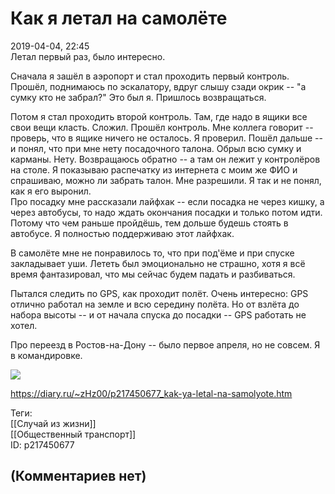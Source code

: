 Как я летал на самолёте
=======================

  
2019-04-04, 22:45  
 Летал первый раз, было интересно.   
   
 Сначала я зашёл в аэропорт и стал проходить первый контроль. Прошёл, поднимаюсь по эскалатору, вдруг слышу сзади окрик -- "а сумку кто не забрал?" Это был я. Пришлось возвращаться.   
   
 Потом я стал проходить второй контроль. Там, где надо в ящики все свои вещи класть. Сложил. Прошёл контроль. Мне коллега говорит -- проверь, что в ящике ничего не осталось. Я проверил. Пошёл дальше -- и понял, что при мне нету посадочного талона. Обрыл всю сумку и карманы. Нету. Возвращаюсь обратно -- а там он лежит у контролёров на столе. Я показываю распечатку из интернета с моим же ФИО и спрашиваю, можно ли забрать талон. Мне разрешили. Я так и не понял, как я его выронил.   
 Про посадку мне рассказали лайфхак -- если посадка не через кишку, а через автобусы, то надо ждать окончания посадки и только потом идти. Потому что чем раньше пройдёшь, тем дольше будешь стоять в автобусе. Я полностью поддерживаю этот лайфхак.   
   
 В самолёте мне не понравилось то, что при под'ёме и при спуске закладывает уши. Лететь был эмоционально не страшно, хотя я всё время фантазировал, что мы сейчас будем падать и разбиваться.   
   
 Пытался следить по GPS, как проходит полёт. Очень интересно: GPS отлично работал на земле и всю середину полёта. Но от взлёта до набора высоты -- и от начала спуска до посадки -- GPS работать не хотел.   
   
 Про переезд в Ростов-на-Дону -- было первое апреля, но не совсем. Я в командировке.   
   
   [![](https://i.imgur.com/D0WBzLbl.jpg)](https://i.imgur.com/D0WBzLb.jpg)     
  
<https://diary.ru/~zHz00/p217450677_kak-ya-letal-na-samolyote.htm>  
  
Теги:  
[[Случай из жизни]]  
[[Общественный транспорт]]  
ID: p217450677  


(Комментариев нет)
------------------
